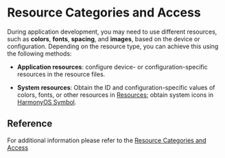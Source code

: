 # Resource Categories and Access

During application development, you may need to use different resources, such as **colors**, **fonts**, **spacing**, and **images**, based on the device or configuration. Depending on the resource type, you can achieve this using the following methods:

- **Application resources**: configure device- or configuration-specific resources in the resource files.

- **System resources**: Obtain the ID and configuration-specific values of colors, fonts, or other resources in [Resources](https://gitee.com/openharmony/docs/blob/master/en/design/ux-design/design-resources.md); obtain system icons in [HarmonyOS Symbol](https://developer.huawei.com/consumer/cn/design/harmonyos-symbol/).

## Reference
For additional information please refer to the [Resource Categories and Access](https://github.com/eclipse-oniro-mirrors/docs/blob/OpenHarmony-4.1-Release/en/application-dev/quick-start/resource-categories-and-access.md) 
